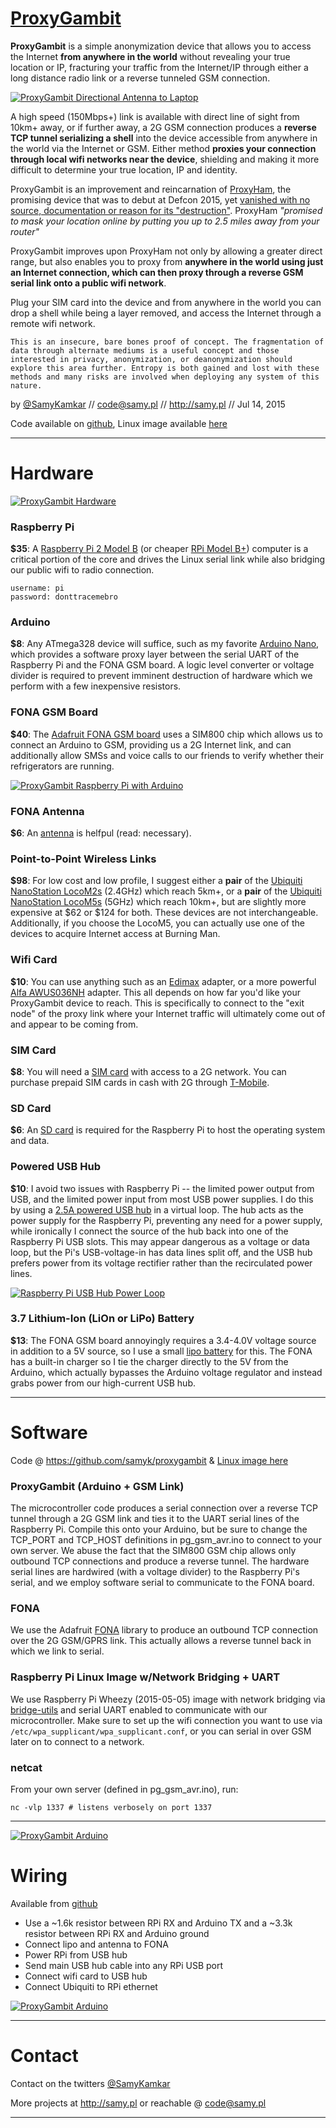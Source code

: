 # [ProxyGambit](http://samy.pl/proxygambit)

**ProxyGambit** is a simple anonymization device that allows you to access the Internet **from anywhere in the world** without revealing your true location or IP, fracturing your traffic from the Internet/IP through either a long distance radio link or a reverse tunneled GSM connection.

[![ProxyGambit Directional Antenna to Laptop](http://samy.pl/proxygambit/laptop.png)](http://samy.pl/proxygambit/laptopbig.png)

A high speed (150Mbps+) link is available with direct line of sight from 10km+ away, or if further away, a 2G GSM connection produces a **reverse TCP tunnel serializing a shell** into the device accessible from anywhere in the world via the Internet or GSM. Either method **proxies your connection through local wifi networks near the device**, shielding and making it more difficult to determine your true location, IP and identity.

ProxyGambit is an improvement and reincarnation of [ProxyHam](http://www.wired.com/2015/07/online-anonymity-project-proxyham-mysteriously-vanishes/), the promising device that was to debut at Defcon 2015, yet [vanished with no source, documentation or reason for its "destruction"](http://www.wired.com/2015/07/online-anonymity-project-proxyham-mysteriously-vanishes/). ProxyHam *"promised to mask your location online by putting you up to 2.5 miles away from your router"*

ProxyGambit improves upon ProxyHam not only by allowing a greater direct range, but also enables you to proxy from **anywhere in the world using just an Internet connection, which can then proxy through a reverse GSM serial link onto a public wifi network**.

Plug your SIM card into the device and from anywhere in the world you can drop a shell while being a layer removed, and access the Internet through a remote wifi network.

```
This is an insecure, bare bones proof of concept. The fragmentation of data through alternate mediums is a useful concept and those interested in privacy, anonymization, or deanonymization should explore this area further. Entropy is both gained and lost with these methods and many risks are involved when deploying any system of this nature.
```

by [@SamyKamkar](https://twitter.com/samykamkar) // <code@samy.pl> // <http://samy.pl> // Jul 14, 2015

Code available on [github](https://github.com/samyk/proxygambit), Linux image available [here](http://waiting.for.upload.to.finish)


------

# Hardware

[![ProxyGambit Hardware](http://samy.pl/proxygambit/all.png)](http://samy.pl/proxygambit/allbig.png)


### Raspberry Pi
**$35**: A [Raspberry Pi 2 Model B](http://amzn.to/1TCfkO1) (or cheaper [RPi Model B+](http://amzn.to/1f33DAL)) computer is a critical portion of the core and drives the Linux serial link while also bridging our public wifi to radio connection.

```
username: pi
password: donttracemebro
```

### Arduino
**$8**: Any ATmega328 device will suffice, such as my favorite [Arduino Nano](http://amzn.to/1f33WM2), which provides a software proxy layer between the serial UART of the Raspberry Pi and the FONA GSM board. A logic level converter or voltage divider is required to prevent imminent destruction of hardware which we perform with a few inexpensive resistors.

### FONA GSM Board
**$40**: The [Adafruit FONA GSM board](http://amzn.to/1SmM1N9) uses a SIM800 chip which allows us to connect an Arduino to GSM, providing us a 2G Internet link, and can additionally allow SMSs and voice calls to our friends to verify whether their refrigerators are running.

[![ProxyGambit Raspberry Pi with Arduino](http://samy.pl/proxygambit/IMG_3138sm.JPG)](http://samy.pl/proxygambit/IMG_3138.JPG)

### FONA Antenna
**$6**: An [antenna](http://amzn.to/1IZLDDt) is helfpul (read: necessary).

### Point-to-Point Wireless Links
**$98**: For low cost and low profile, I suggest either a **pair** of the [Ubiquiti NanoStation LocoM2s](http://amzn.to/1GlBsmn) (2.4GHz) which reach 5km+, or a **pair** of the [Ubiquiti NanoStation LocoM5s](http://amzn.to/1GlBqep) (5GHz) which reach 10km+, but are slightly more expensive at $62 or $124 for both. These devices are not interchangeable. Additionally, if you choose the LocoM5, you can actually use one of the devices to acquire Internet access at Burning Man.

### Wifi Card
**$10**: You can use anything such as an [Edimax](http://amzn.to/1f34zVV) adapter, or a more powerful [Alfa AWUS036NH](http://amzn.to/1SmMi2x) adapter. This all depends on how far you'd like your ProxyGambit device to reach. This is specifically to connect to the "exit node" of the proxy link where your Internet traffic will ultimately come out of and appear to be coming from.

### SIM Card
**$8**: You will need a [SIM card](http://amzn.to/1GlBz1w) with access to a 2G network. You can purchase prepaid SIM cards in cash with 2G through [T-Mobile](http://amzn.to/1GlBz1w).

### SD Card
**$6**: An [SD card](http://amzn.to/1f352XW) is required for the Raspberry Pi to host the operating system and data.

### Powered USB Hub
**$10**: I avoid two issues with Raspberry Pi -- the limited power output from USB, and the limited power input from most USB power supplies. I do this by using a [2.5A powered USB hub](http://amzn.to/1TCg0D3) in a virtual loop. The hub acts as the power supply for the Raspberry Pi, preventing any need for a power supply, while ironically I connect the source of the hub back into one of the Raspberry Pi USB slots. This may appear dangerous as a voltage or data loop, but the Pi's USB-voltage-in has data lines split off, and the USB hub prefers power from its voltage rectifier rather than the recirculated power lines.

[![Raspberry Pi USB Hub Power Loop](http://samy.pl/proxygambit/loopdesc.png)](http://samy.pl/proxygambit/loopdescbig.png)

### 3.7 Lithium-Ion (LiOn or LiPo) Battery
**$13**: The FONA GSM board annoyingly requires a 3.4-4.0V voltage source in addition to a 5V source, so I use a small [lipo battery](http://amzn.to/1TCg71t) for this. The FONA has a built-in charger so I tie the charger directly to the 5V from the Arduino, which actually bypasses the Arduino voltage regulator and instead grabs power from our high-current USB hub.

-----

# Software

Code @ <https://github.com/samyk/proxygambit> & [Linux image here](http://waiting.for.upload)

### ProxyGambit (Arduino + GSM Link)
The microcontroller code produces a serial connection over a reverse TCP tunnel through a 2G GSM link and ties it to the UART serial lines of the Raspberry Pi. Compile this onto your Arduino, but be sure to change the TCP_PORT and TCP_HOST definitions in pg_gsm_avr.ino to connect to your own server. We abuse the fact that the SIM800 GSM chip allows only outbound TCP connections and produce a reverse tunnel. The hardware serial lines are hardwired (with a voltage divider) to the Raspberry Pi's serial, and we employ software serial to communicate to the FONA board.

### FONA
We use the Adafruit [FONA](https://github.com/adafruit/Adafruit_FONA_Library) library to produce an outbound TCP connection over the 2G GSM/GPRS link. This actually allows a reverse tunnel back in which we link to serial.

### Raspberry Pi Linux Image w/Network Bridging + UART
We use Raspberry Pi Wheezy (2015-05-05) image with network bridging via [bridge-utils](https://packages.debian.org/search?keywords=bridge-utils) and serial UART enabled to communicate with our microcontroller. Make sure to set up the wifi connection you want to use via `/etc/wpa_supplicant/wpa_supplicant.conf`, or you can serial in over GSM later on to connect to a network.

### netcat
From your own server (defined in pg_gsm_avr.ino), run:

`nc -vlp 1337 # listens verbosely on port 1337`


-----


[![ProxyGambit Arduino](http://samy.pl/proxygambit/IMG_3139sm.JPG)](http://samy.pl/proxygambit/IMG_3139.JPG)


# Wiring

Available from [github](https://github.com/samyk/proxygambit)

* Use a ~1.6k resistor between RPi RX and Arduino TX and a ~3.3k resistor between RPi RX and Arduino ground
* Connect lipo and antenna to FONA
* Power RPi from USB hub
* Send main USB hub cable into any RPi USB port
* Connect wifi card to USB hub
* Connect Ubiquiti to RPi ethernet

[![ProxyGambit Arduino](http://samy.pl/proxygambit/proxygambit_bb.png)](http://samy.pl/proxygambit/proxygambit_bbbig.png)


-----

# Contact

Contact on the twitters [@SamyKamkar](https://twitter.com/samykamkar)

More projects at <http://samy.pl> or reachable @ <code@samy.pl>

------